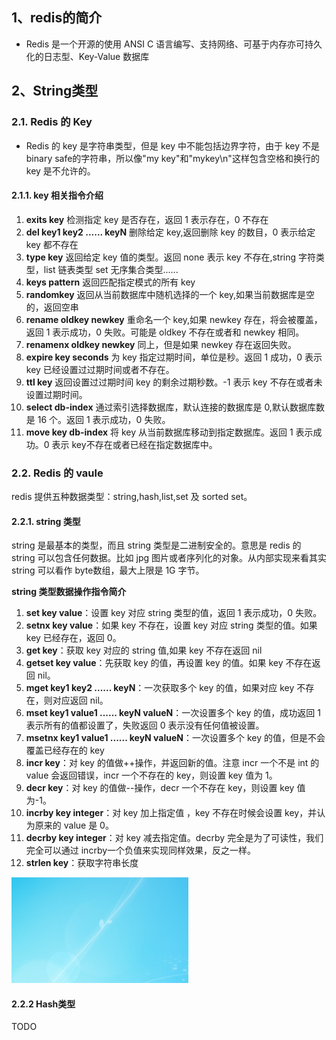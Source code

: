 ## 1、redis的简介
* Redis 是一个开源的使用 ANSI C 语言编写、支持网络、可基于内存亦可持久化的日志型、Key-Value 数据库
## 2、String类型
### 2.1. Redis 的 Key
* Redis 的 key 是字符串类型，但是 key 中不能包括边界字符，由于 key 不是 binary safe的字符串，所以像"my key"和"mykey\n"这样包含空格和换行的 key 是不允许的。
#### 2.1.1. key 相关指令介绍
1. **exits key** 检测指定 key 是否存在，返回 1 表示存在，0 不存在
2. **del key1 key2 ...... keyN** 删除给定 key,返回删除 key 的数目，0 表示给定 key 都不存在
3. **type key** 返回给定 key 值的类型。返回 none 表示 key 不存在,string 字符类型，list 链表类型 set 无序集合类型......
4. **keys pattern** 返回匹配指定模式的所有 key
5. **randomkey** 返回从当前数据库中随机选择的一个 key,如果当前数据库是空的，返回空串
6. **rename oldkey newkey** 重命名一个 key,如果 newkey 存在，将会被覆盖，返回 1 表示成功，0 失败。可能是 oldkey 不存在或者和 newkey 相同。
7. **renamenx oldkey newkey** 同上，但是如果 newkey 存在返回失败。
8. **expire key seconds** 为 key 指定过期时间，单位是秒。返回 1 成功，0 表示 key 已经设置过过期时间或者不存在。
9. **ttl key** 返回设置过过期时间 key 的剩余过期秒数。-1 表示 key 不存在或者未设置过期时间。
10. **select db-index** 通过索引选择数据库，默认连接的数据库是 0,默认数据库数是 16 个。返回 1
表示成功，0 失败。
11. **move key db-index** 将 key 从当前数据库移动到指定数据库。返回 1 表示成功。0 表示 key不存在或者已经在指定数据库中。

### 2.2. Redis 的 vaule

redis 提供五种数据类型：string,hash,list,set 及 sorted set。

#### 2.2.1. string 类型

string 是最基本的类型，而且 string 类型是二进制安全的。意思是 redis 的 string 可以包含任何数据。比如 jpg 图片或者序列化的对象。从内部实现来看其实 string 可以看作 byte数组，最大上限是 1G 字节。

**string 类型数据操作指令简介**
1. **set key value**：设置 key 对应 string 类型的值，返回 1 表示成功，0 失败。
2. **setnx key value**：如果 key 不存在，设置 key 对应 string 类型的值。如果 key 已经存在，返回 0。
3. **get key**：获取 key 对应的 string 值,如果 key 不存在返回 nil
4. **getset key value**：先获取 key 的值，再设置 key 的值。如果 key 不存在返回 nil。
5. **mget key1 key2 ...... keyN**：一次获取多个 key 的值，如果对应 key 不存在，则对应返回 nil。
6. **mset key1 value1 ...... keyN valueN**：一次设置多个 key 的值，成功返回 1 表示所有的值都设置了，失败返回 0 表示没有任何值被设置。
7. **msetnx key1 value1 ...... keyN valueN**：一次设置多个 key 的值，但是不会覆盖已经存在的 key
8. **incr key**：对 key 的值做++操作，并返回新的值。注意 incr 一个不是 int 的 value 会返回错误，incr 一个不存在的 key，则设置 key 值为 1。
9. **decr key**：对 key 的值做--操作，decr 一个不存在 key，则设置 key 值为-1。
10. **incrby key integer**：对 key 加上指定值 ，key 不存在时候会设置 key，并认为原来的 value
是 0。
11. **decrby key integer**：对 key 减去指定值。decrby 完全是为了可读性，我们完全可以通过 incrby一个负值来实现同样效果，反之一样。
12. **strlen key**：获取字符串长度

<img alt="redis的使用-e2ffab53.png" src="assets/redis的使用-e2ffab53.png" width="" height="" >

#### 2.2.2 Hash类型
TODO
